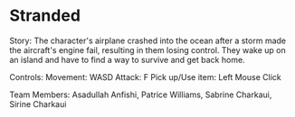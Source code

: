 # Stranded

Story:
The character's airplane crashed into the ocean after a storm made the aircraft's engine fail, resulting in them losing control. They wake up on an island and have to find a way to survive and get back home.

Controls:
Movement: WASD
Attack: F
Pick up/Use item: Left Mouse Click

Team Members:
Asadullah Anfishi,
Patrice Williams,
Sabrine Charkaui,
Sirine Charkaui

